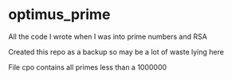 # optimus_prime
All the code I wrote when I was into prime numbers and RSA

Created this repo as a backup so may be a lot of waste lying here

File cpo contains all primes less than a 1000000
